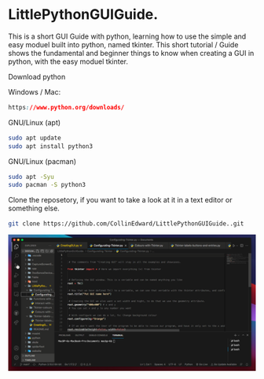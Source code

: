 # LittlePythonGUIGuide.

This is a short GUI Guide with python, learning how to use the simple and easy moduel built into python, named tkinter.
This short tutorial / Guide shows the fundamental and beginner things to know when creating a GUI in python, with the easy moduel tkinter.

Download python

Windows / Mac:
```css
https://www.python.org/downloads/
```
GNU/Linux (apt)
```bash
sudo apt update
sudo apt install python3
```
GNU/Linux (pacman)
```bash
sudo apt -Syu
sudo pacman -S python3
```

Clone the reposetory, if you want to take a look at it in a text editor or something else.
```bash
git clone https://github.com/CollinEdward/LittlePythonGUIGuide..git
```

![Screenshot](Preview.png)

